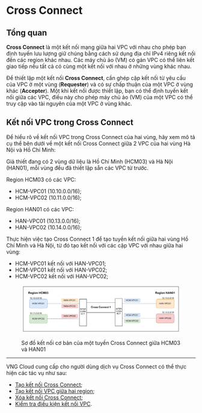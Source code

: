 # Cross Connect

## Tổng quan

**Cross Connect** là một kết nối mạng giữa hai VPC với nhau cho phép bạn định tuyến lưu lượng giữ chúng bằng cách sử dụng địa chỉ IPv4 riêng kết nối đến các region khác nhau. Các máy chủ ảo (VM) có gán VPC có thể liên kết giao tiếp nếu tất cả có cùng một kết nối với nhau ở những vùng khác nhau.

Để thiết lập một kết nối **Cross Connect**, cần ghép cặp kết nối từ yêu cầu của VPC ở một vùng (**Requester**) và có sự chấp thuận của một VPC ở vùng khác (**Accepter**). Một khi kết nối được thiết lập, bạn có thể định tuyến kết nối giữa các VPC, điều này cho phép máy chủ ảo (VM) của một VPC có thể truy cập vào tài nguyên của một VPC ở vùng khác.

## Kết nối VPC trong Cross Connect

Để hiểu rõ về kết nối VPC trong Cross Connect của hai vùng, hãy xem mô tả cụ thể bên dưới về một kết nối Cross Connect giữa 2 VPC của hai vùng Hà Nội và Hồ Chí Minh:

Giả thiết đang có 2 vùng dữ liệu là Hồ Chí Minh (HCM03) và Hà Nội (HAN01), mỗi vùng đều đã thiết lập sẵn các VPC từ trước.&#x20;

Region HCM03 có các VPC:

* HCM-VPC01 (10.10.0.0/16);
* HCM-VPC02 (10.11.0.0/16);

Region HAN01 có các VPC:

* HAN-VPC01 (10.13.0.0/16);
* HAN-VPC02 (10.14.0.0/16);

Thực hiện việc tạo Cross Connect 1 để tạo tuyền kết nối giữa hai vùng Hồ Chí Minh và Hà Nội, từ đó tạo kết nối với các cặp VPC với nhau giữa hai vùng:

* HCM-VPC01 kết nối với HAN-VPC01;
* HCM-VPC01 kết nối với HAN-VPC02;
* HCM-VPC02 kết nối với HAN-VPC02;

<figure><img src="../../.gitbook/assets/image (18) (1) (1) (1) (1) (1).png" alt=""><figcaption><p>Sơ đồ kết nối cơ bản của một tuyền Cross Connect giữa HCM03 và HAN01</p></figcaption></figure>

***

VNG Cloud cung cấp cho người dùng dịch vụ Cross Connect có thể thực hiện các tác vụ như sau:

* [Tạo kết nối Cross Connect](tao-cross-connect.md);
* [Tạo kết nối VPC giữa hai region](tao-ket-noi-vpc.md);
* [Xóa kết nối Cross Connect](xoa-cross-connect.md);
* [Kiểm tra điều kiện kết nối VPC](kiem-tra-dieu-kien-ket-noi-vpc.md).



